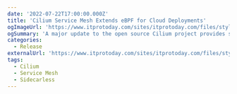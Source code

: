 ```yaml
---
date: '2022-07-22T17:00:00.000Z'
title: 'Cilium Service Mesh Extends eBPF for Cloud Deployments'
ogImageUrl: 'https://www.itprotoday.com/sites/itprotoday.com/files/styles/article_featured_retina/public/service-mesh-blue_0.jpg?itok=vy-FChLm'
ogSummary: 'A major update to the open source Cilium project provides service mesh and runtime security for cloud native workloads'
categories:
  - Release
externalUrl: 'https://www.itprotoday.com/sites/itprotoday.com/files/styles/article_featured_retina/public/service-mesh-blue_0.jpg?itok=vy-FChLm'
tags:
  - Cilium
  - Service Mesh
  - Sidecarless
---
```

